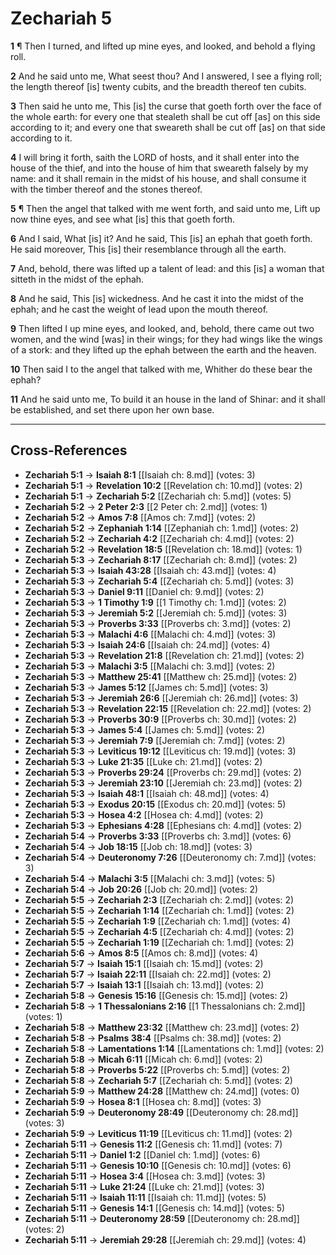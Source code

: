 # Zechariah 5

**1** ¶ Then I turned, and lifted up mine eyes, and looked, and behold a flying roll.

**2** And he said unto me, What seest thou? And I answered, I see a flying roll; the length thereof [is] twenty cubits, and the breadth thereof ten cubits.

**3** Then said he unto me, This [is] the curse that goeth forth over the face of the whole earth: for every one that stealeth shall be cut off [as] on this side according to it; and every one that sweareth shall be cut off [as] on that side according to it.

**4** I will bring it forth, saith the LORD of hosts, and it shall enter into the house of the thief, and into the house of him that sweareth falsely by my name: and it shall remain in the midst of his house, and shall consume it with the timber thereof and the stones thereof.

**5** ¶ Then the angel that talked with me went forth, and said unto me, Lift up now thine eyes, and see what [is] this that goeth forth.

**6** And I said, What [is] it? And he said, This [is] an ephah that goeth forth. He said moreover, This [is] their resemblance through all the earth.

**7** And, behold, there was lifted up a talent of lead: and this [is] a woman that sitteth in the midst of the ephah.

**8** And he said, This [is] wickedness. And he cast it into the midst of the ephah; and he cast the weight of lead upon the mouth thereof.

**9** Then lifted I up mine eyes, and looked, and, behold, there came out two women, and the wind [was] in their wings; for they had wings like the wings of a stork: and they lifted up the ephah between the earth and the heaven.

**10** Then said I to the angel that talked with me, Whither do these bear the ephah?

**11** And he said unto me, To build it an house in the land of Shinar: and it shall be established, and set there upon her own base.

---

## Cross-References

- **Zechariah 5:1** → **Isaiah 8:1** [[Isaiah ch: 8.md]] (votes: 3)
- **Zechariah 5:1** → **Revelation 10:2** [[Revelation ch: 10.md]] (votes: 2)
- **Zechariah 5:1** → **Zechariah 5:2** [[Zechariah ch: 5.md]] (votes: 5)
- **Zechariah 5:2** → **2 Peter 2:3** [[2 Peter ch: 2.md]] (votes: 1)
- **Zechariah 5:2** → **Amos 7:8** [[Amos ch: 7.md]] (votes: 2)
- **Zechariah 5:2** → **Zephaniah 1:14** [[Zephaniah ch: 1.md]] (votes: 2)
- **Zechariah 5:2** → **Zechariah 4:2** [[Zechariah ch: 4.md]] (votes: 2)
- **Zechariah 5:2** → **Revelation 18:5** [[Revelation ch: 18.md]] (votes: 1)
- **Zechariah 5:3** → **Zechariah 8:17** [[Zechariah ch: 8.md]] (votes: 2)
- **Zechariah 5:3** → **Isaiah 43:28** [[Isaiah ch: 43.md]] (votes: 4)
- **Zechariah 5:3** → **Zechariah 5:4** [[Zechariah ch: 5.md]] (votes: 3)
- **Zechariah 5:3** → **Daniel 9:11** [[Daniel ch: 9.md]] (votes: 2)
- **Zechariah 5:3** → **1 Timothy 1:9** [[1 Timothy ch: 1.md]] (votes: 2)
- **Zechariah 5:3** → **Jeremiah 5:2** [[Jeremiah ch: 5.md]] (votes: 3)
- **Zechariah 5:3** → **Proverbs 3:33** [[Proverbs ch: 3.md]] (votes: 2)
- **Zechariah 5:3** → **Malachi 4:6** [[Malachi ch: 4.md]] (votes: 3)
- **Zechariah 5:3** → **Isaiah 24:6** [[Isaiah ch: 24.md]] (votes: 4)
- **Zechariah 5:3** → **Revelation 21:8** [[Revelation ch: 21.md]] (votes: 2)
- **Zechariah 5:3** → **Malachi 3:5** [[Malachi ch: 3.md]] (votes: 2)
- **Zechariah 5:3** → **Matthew 25:41** [[Matthew ch: 25.md]] (votes: 2)
- **Zechariah 5:3** → **James 5:12** [[James ch: 5.md]] (votes: 3)
- **Zechariah 5:3** → **Jeremiah 26:6** [[Jeremiah ch: 26.md]] (votes: 3)
- **Zechariah 5:3** → **Revelation 22:15** [[Revelation ch: 22.md]] (votes: 2)
- **Zechariah 5:3** → **Proverbs 30:9** [[Proverbs ch: 30.md]] (votes: 2)
- **Zechariah 5:3** → **James 5:4** [[James ch: 5.md]] (votes: 2)
- **Zechariah 5:3** → **Jeremiah 7:9** [[Jeremiah ch: 7.md]] (votes: 2)
- **Zechariah 5:3** → **Leviticus 19:12** [[Leviticus ch: 19.md]] (votes: 3)
- **Zechariah 5:3** → **Luke 21:35** [[Luke ch: 21.md]] (votes: 2)
- **Zechariah 5:3** → **Proverbs 29:24** [[Proverbs ch: 29.md]] (votes: 2)
- **Zechariah 5:3** → **Jeremiah 23:10** [[Jeremiah ch: 23.md]] (votes: 2)
- **Zechariah 5:3** → **Isaiah 48:1** [[Isaiah ch: 48.md]] (votes: 4)
- **Zechariah 5:3** → **Exodus 20:15** [[Exodus ch: 20.md]] (votes: 5)
- **Zechariah 5:3** → **Hosea 4:2** [[Hosea ch: 4.md]] (votes: 2)
- **Zechariah 5:3** → **Ephesians 4:28** [[Ephesians ch: 4.md]] (votes: 2)
- **Zechariah 5:4** → **Proverbs 3:33** [[Proverbs ch: 3.md]] (votes: 6)
- **Zechariah 5:4** → **Job 18:15** [[Job ch: 18.md]] (votes: 3)
- **Zechariah 5:4** → **Deuteronomy 7:26** [[Deuteronomy ch: 7.md]] (votes: 3)
- **Zechariah 5:4** → **Malachi 3:5** [[Malachi ch: 3.md]] (votes: 5)
- **Zechariah 5:4** → **Job 20:26** [[Job ch: 20.md]] (votes: 2)
- **Zechariah 5:5** → **Zechariah 2:3** [[Zechariah ch: 2.md]] (votes: 2)
- **Zechariah 5:5** → **Zechariah 1:14** [[Zechariah ch: 1.md]] (votes: 2)
- **Zechariah 5:5** → **Zechariah 1:9** [[Zechariah ch: 1.md]] (votes: 4)
- **Zechariah 5:5** → **Zechariah 4:5** [[Zechariah ch: 4.md]] (votes: 2)
- **Zechariah 5:5** → **Zechariah 1:19** [[Zechariah ch: 1.md]] (votes: 2)
- **Zechariah 5:6** → **Amos 8:5** [[Amos ch: 8.md]] (votes: 4)
- **Zechariah 5:7** → **Isaiah 15:1** [[Isaiah ch: 15.md]] (votes: 2)
- **Zechariah 5:7** → **Isaiah 22:11** [[Isaiah ch: 22.md]] (votes: 2)
- **Zechariah 5:7** → **Isaiah 13:1** [[Isaiah ch: 13.md]] (votes: 2)
- **Zechariah 5:8** → **Genesis 15:16** [[Genesis ch: 15.md]] (votes: 2)
- **Zechariah 5:8** → **1 Thessalonians 2:16** [[1 Thessalonians ch: 2.md]] (votes: 1)
- **Zechariah 5:8** → **Matthew 23:32** [[Matthew ch: 23.md]] (votes: 2)
- **Zechariah 5:8** → **Psalms 38:4** [[Psalms ch: 38.md]] (votes: 2)
- **Zechariah 5:8** → **Lamentations 1:14** [[Lamentations ch: 1.md]] (votes: 2)
- **Zechariah 5:8** → **Micah 6:11** [[Micah ch: 6.md]] (votes: 2)
- **Zechariah 5:8** → **Proverbs 5:22** [[Proverbs ch: 5.md]] (votes: 2)
- **Zechariah 5:8** → **Zechariah 5:7** [[Zechariah ch: 5.md]] (votes: 2)
- **Zechariah 5:9** → **Matthew 24:28** [[Matthew ch: 24.md]] (votes: 0)
- **Zechariah 5:9** → **Hosea 8:1** [[Hosea ch: 8.md]] (votes: 3)
- **Zechariah 5:9** → **Deuteronomy 28:49** [[Deuteronomy ch: 28.md]] (votes: 3)
- **Zechariah 5:9** → **Leviticus 11:19** [[Leviticus ch: 11.md]] (votes: 2)
- **Zechariah 5:11** → **Genesis 11:2** [[Genesis ch: 11.md]] (votes: 7)
- **Zechariah 5:11** → **Daniel 1:2** [[Daniel ch: 1.md]] (votes: 6)
- **Zechariah 5:11** → **Genesis 10:10** [[Genesis ch: 10.md]] (votes: 6)
- **Zechariah 5:11** → **Hosea 3:4** [[Hosea ch: 3.md]] (votes: 3)
- **Zechariah 5:11** → **Luke 21:24** [[Luke ch: 21.md]] (votes: 3)
- **Zechariah 5:11** → **Isaiah 11:11** [[Isaiah ch: 11.md]] (votes: 5)
- **Zechariah 5:11** → **Genesis 14:1** [[Genesis ch: 14.md]] (votes: 5)
- **Zechariah 5:11** → **Deuteronomy 28:59** [[Deuteronomy ch: 28.md]] (votes: 2)
- **Zechariah 5:11** → **Jeremiah 29:28** [[Jeremiah ch: 29.md]] (votes: 4)
